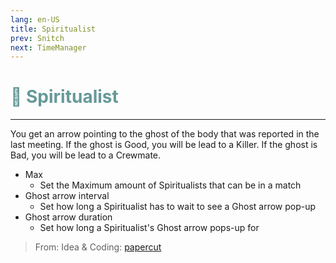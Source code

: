 ```yaml
---
lang: en-US
title: Spiritualist
prev: Snitch
next: TimeManager
---
```


# <font color="#669999">🧘 <b>Spiritualist</b></font> <Badge text="Support" type="tip" vertical="middle"/>
---

You get an arrow pointing to the ghost of the body that was reported in the last meeting. If the ghost is Good, you will be lead to a Killer. If the ghost is Bad, you will be lead to a Crewmate.
* Max
  * Set the Maximum amount of Spiritualists that can be in a match
* Ghost arrow interval
  * Set how long a Spiritualist has to wait to see a Ghost arrow pop-up
* Ghost arrow duration
  * Set how long a Spiritualist's Ghost arrow pops-up for

> From: Idea & Coding: [papercut](https://github.com/lars-wu)
